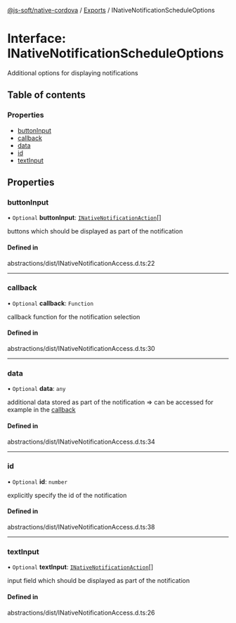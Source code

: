 [@js-soft/native-cordova](../README.md) / [Exports](../modules.md) / INativeNotificationScheduleOptions

# Interface: INativeNotificationScheduleOptions

Additional options for displaying notifications

## Table of contents

### Properties

-   [buttonInput](INativeNotificationScheduleOptions.md#buttoninput)
-   [callback](INativeNotificationScheduleOptions.md#callback)
-   [data](INativeNotificationScheduleOptions.md#data)
-   [id](INativeNotificationScheduleOptions.md#id)
-   [textInput](INativeNotificationScheduleOptions.md#textinput)

## Properties

### buttonInput

• `Optional` **buttonInput**: [`INativeNotificationAction`](INativeNotificationAction.md)[]

buttons which should be displayed as part of the notification

#### Defined in

abstractions/dist/INativeNotificationAccess.d.ts:22

---

### callback

• `Optional` **callback**: `Function`

callback function for the notification selection

#### Defined in

abstractions/dist/INativeNotificationAccess.d.ts:30

---

### data

• `Optional` **data**: `any`

additional data stored as part of the notification => can be accessed for example in the [callback](INativeNotificationScheduleOptions.md#callback)

#### Defined in

abstractions/dist/INativeNotificationAccess.d.ts:34

---

### id

• `Optional` **id**: `number`

explicitly specify the id of the notification

#### Defined in

abstractions/dist/INativeNotificationAccess.d.ts:38

---

### textInput

• `Optional` **textInput**: [`INativeNotificationAction`](INativeNotificationAction.md)[]

input field which should be displayed as part of the notification

#### Defined in

abstractions/dist/INativeNotificationAccess.d.ts:26
